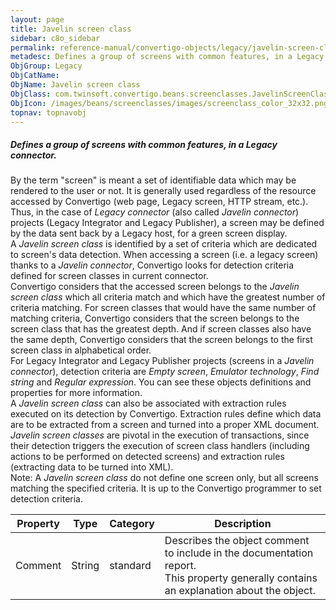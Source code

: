 ```yaml
---
layout: page
title: Javelin screen class
sidebar: c8o_sidebar
permalink: reference-manual/convertigo-objects/legacy/javelin-screen-class/
metadesc: Defines a group of screens with common features, in a Legacy connector.   By the term "screen" is meant a set of identifiable data which may be render
ObjGroup: Legacy
ObjCatName: 
ObjName: Javelin screen class
ObjClass: com.twinsoft.convertigo.beans.screenclasses.JavelinScreenClass
ObjIcon: /images/beans/screenclasses/images/screenclass_color_32x32.png
topnav: topnavobj
---
```

##### Defines a group of screens with common features, in a Legacy connector. 

By the term "screen" is meant a set of identifiable data which may be rendered to the user or not. It is generally used regardless of the resource accessed by Convertigo (web page, Legacy screen, HTTP stream, etc.). <br/>Thus, in the case of <i>Legacy connector</i> (also called <i>Javelin connector</i>) projects (Legacy Integrator and Legacy Publisher), a screen may be defined by the data sent back by a Legacy host, for a green screen display. <br/>A <i>Javelin screen class</i> is identified by a set of criteria which are dedicated to screen's data detection. When accessing a screen (i.e. a legacy screen) thanks to a <i>Javelin connector</i>, Convertigo looks for detection criteria defined for screen classes in current connector. <br/>Convertigo considers that the accessed screen belongs to the <i>Javelin screen class</i> which all criteria match and which have the greatest number of criteria matching. For screen classes that would have the same number of matching criteria, Convertigo considers that the screen belongs to the screen class that has the greatest depth. And if screen classes also have the same depth, Convertigo considers that the screen belongs to the first screen class in alphabetical order. <br/>For Legacy Integrator and Legacy Publisher projects (screens in a <i>Javelin connector</i>), detection criteria are <i>Empty screen</i>, <i>Emulator technology</i>, <i>Find string</i> and <i>Regular expression</i>. You can see these objects definitions and properties for more information. <br/>A <i>Javelin screen class</i> can also be associated with extraction rules executed on its detection by Convertigo. Extraction rules define which data are to be extracted from a screen and turned into a proper XML document. <br/><i>Javelin screen classes</i> are pivotal in the execution of transactions, since their detection triggers the execution of screen class handlers (including actions to be performed on detected screens) and extraction rules (extracting data to be turned into XML). <br/><span class="orangetwinsoft">Note:</span> A <i>Javelin screen class</i> do not define one screen only, but all screens matching the specified criteria. It is up to the Convertigo programmer to set detection criteria. 

Property | Type | Category | Description
--- | --- | --- | ---
Comment | String | standard | Describes the object comment to include in the documentation report.<br/>This property generally contains an explanation about the object.
